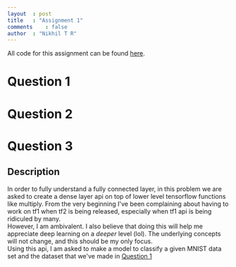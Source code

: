 ```yaml
---
layout	: post
title	: "Assignment 1"
comments	: false
author	: "Nikhil T R"
---
```


All code for this assignment can be found [here](https://github.com/42niks/CS671-Deep-Learning-2019/tree/master/Assignment_1).

# Question 1
# Question 2
# Question 3

## Description
In order to fully understand a fully connected layer, in this problem we are asked to create a dense layer api on top of lower level tensorflow functions like multiply. From the very beginning I've been complaining about having to work on tf1 when tf2 is being released, especially when tf1 api is being ridiculed by many.<br>However, I am ambivalent. I also believe that doing this will help me appreciate deep learning on a _deeper_ level (lol). The underlying concepts will not change, and this should be my only focus.<br>
Using this api, I am asked to make a model to classify a given MNIST data set and the dataset that we've made in [Question 1](#question-1)